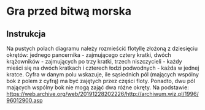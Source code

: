 # Gra przed bitwą morska
## Instrukcja
Na pustych polach diagramu należy rozmieścić flotyllę złożoną z dziesięciu okrętów: jednego pancernika - zajmującego cztery kratki, 
dwóch krążowników - zajmujących po trzy kratki, trzech niszczycieli - każdy mieści się na dwóch kratkach i czterech łodzi podwodnych - każda w jednej kratce. 
Cyfra w danym polu wskazuje, ile sąsiednich pól (mających wspólny bok z polem z cyfrą) ma być zajętych przez części floty. 
Ponadto, dwu pól mających wspólny bok nie mogą zająć dwa różne okręty.
Na podstawie: https://web.archive.org/web/20191228202226/http://archiwum.wiz.pl/1996/96012900.asp
